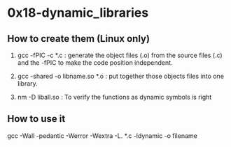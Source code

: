 # 0x18-dynamic_libraries
## How to create them (Linux only)
1. gcc -fPIC -c *.c : generate the object files (.o) from the source files (.c) and the -fPIC to make the code position independent.

2. gcc -shared -o libname.so *.o : put together those objects files into one library. 

3. nm -D liball.so : To verify the functions as dynamic symbols is right 

## How to use it
gcc -Wall -pedantic -Werror -Wextra -L. *.c -ldynamic -o filename 
